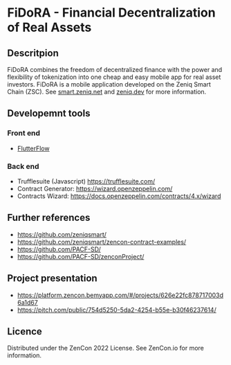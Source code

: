 # FiDoRA - Financial Decentralization of Real Assets

## Descritpion
FiDoRA combines the freedom of decentralized finance with the power and flexibility of tokenization into one cheap and easy mobile app for real asset investors.
FiDoRA is a mobile application developed on the Zeniq Smart Chain (ZSC).
See [smart.zeniq.net](https://smart.zeniq.net/) and [zeniq.dev](https://www.zeniq.dev/) for more information.

## Developemnt tools
### Front end
- [FlutterFlow](https://flutterflow.io/)
### Back end
- Trufflesuite (Javascript) https://trufflesuite.com/
- Contract Generator: https://wizard.openzeppelin.com/
- Contracts Wizard: https://docs.openzeppelin.com/contracts/4.x/wizard

## Further references
- https://github.com/zeniqsmart/
- https://github.com/zeniqsmart/zencon-contract-examples/
- https://github.com/PACF-SD/
- https://github.com/PACF-SD/zenconProject/

## Project presentation
- https://platform.zencon.bemyapp.com/#/projects/626e22fc878717003d6a1d67
- https://pitch.com/public/754d5250-5da2-4254-b55e-b30f46237614/

## Licence
Distributed under the ZenCon 2022 License. See ZenCon.io for more information.
